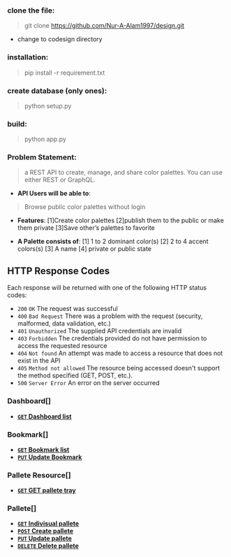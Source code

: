 ### clone the file:
>git clone https://github.com/Nur-A-Alam1997/design.git 

* change to codesign directory

### installation:
>pip install -r requirement.txt

### create database (only ones):
>python setup.py

### build:
>python app.py

<!-- ### route:
>'http://127.0.0.1:5000/api/v1/dashboard'>

### login :
>'http://127.0.0.1:5000/api/v1/home'
* please use only predefined user for login

### logout :
>http://127.0.0.1:5000/logout
* keep password and login field empty and press sign sign in.
* go back to route  http://127.0.0.1:5000/api/v1/dashboard

### bookmark :
> <'http://127.0.0.1:5000/api/v1/bookmark/:pid> -->

### Problem Statement:
>a REST API to create, manage, and share color palettes. You can use either REST or GraphQL.

* **API Users will be able to**:
>Browse public color palettes without login 

* **Features**:
[1]Create color palettes 
[2]publish them to the public or make them private
[3]Save other’s palettes to favorite

* **A Palette consists of**:
[1] 1 to 2 dominant color(s)
[2] 2 to 4 accent colors(s)
[3] A name
[4] private or public state

## HTTP Response Codes
Each response will be returned with one of the following HTTP status codes:

* `200` `OK` The request was successful
* `400` `Bad Request` There was a problem with the request (security, malformed, data validation, etc.)
* `401` `Unauthorized` The supplied API credentials are invalid
* `403` `Forbidden` The credentials provided do not have permission to access the requested resource
* `404` `Not found` An attempt was made to access a resource that does not exist in the API
* `405` `Method not allowed` The resource being accessed doesn't support the method specified (GET, POST, etc.).
* `500` `Server Error` An error on the server occurred


### Dashboard[]
- **[<code>GET</code> Dashboard list](/readme/dashboard.md)**

### Bookmark[]
- **[<code>GET</code> Bookmark list](/readme/bookmark.md)**
- **[<code>PUT</code> Update Bookmark](/readme/update_bookmark.md)**

### Pallete Resource[]
- **[<code>GET</code> GET pallete tray](/readme/create_pallete_resource.md)**

### Pallete[]
- **[<code>GET</code> Indivisual pallete](/readme/get_pallete.md)**
- **[<code>POST</code> Create pallete](/readme/create_pallete.md)**
- **[<code>PUT</code> Update pallete](/readme/update_pallete.md)**
- **[<code>DELETE</code> Delete pallete](/readme/delete_pallete.md)**
